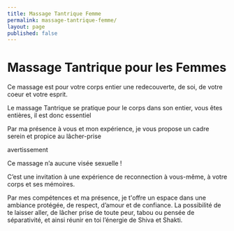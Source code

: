 ```yaml
---
title: Massage Tantrique Femme
permalink: massage-tantrique-femme/
layout: page
published: false
---
```


# Massage Tantrique pour les Femmes

Ce massage est pour votre corps entier une redecouverte, de soi, de votre coeur et votre esprit. 

Le massage Tantrique se pratique pour le corps dans son entier, vous êtes entières, il est donc essentiel

Par ma présence à vous et mon expérience, je vous propose un cadre serein et propice au lâcher-prise

 


avertissement 

Ce massage n’a aucune visée sexuelle !

C’est une invitation à une expérience de reconnection à vous-même, à votre corps et ses mémoires. 

Par mes compétences et ma présence, je t'offre un espace dans une ambiance protégée, de respect, d’amour et de confiance. La possibilité de te laisser aller, de lâcher prise de toute peur, tabou ou pensée de séparativité, et ainsi réunir en toi l’énergie de Shiva et Shakti.



